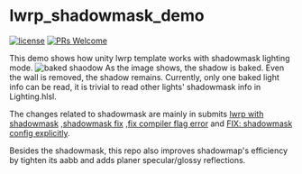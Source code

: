 # lwrp_shadowmask_demo
[![license](http://img.shields.io/badge/license-MIT-blue.svg)](https://github.com/Tencent/InjectFix/blob/master/LICENSE)
[![PRs Welcome](https://img.shields.io/badge/PRs-welcome-blue.svg)](https://github.com/Tencent/InjectFix/pulls)

This demo shows how unity lwrp template works with shadowmask lighting mode. 
![baked shaodow ](https://github.com/sienaiwun/lwrp_shadowmask_demo/blob/master/imgs/shadowmask.png)
As the image shows, the shadow is baked. Even the wall is removed, the shadow remains. Currently, only one baked light info can be read, it is trivial to read other lights' shadowmask info in Lighting.hlsl.

The changes related to shadowmask are mainly in submits [lwrp with shadowmask](https://github.com/sienaiwun/unity_lwrp_shadowmask_demo/commit/b1e8c9cc3da5547e16a77df09c9cd8d63494df96) ,[shadowmask fix](https://github.com/sienaiwun/unity_lwrp_shadowmask_demo/commit/f08ab82927dedd09df0f8753507a215c403550fe) ,[fix compiler flag error](https://github.com/sienaiwun/unity_lwrp_shadowmask_demo/commit/526d9ddf0bf4cffb43a0bb7e81519d5e54d6b71e) and [FIX: shadowmask config explicitly](https://github.com/sienaiwun/unity_lwrp_shadowmask_demo/commit/0f26d8d1fd7efae4ce0f8c70c3d7ca232c7edf3e).

Besides the shadowmask, this repo also improves shadowmap's efficiency by tighten its aabb and adds planer specular/glossy reflections.
